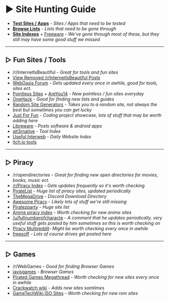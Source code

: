 # ► Site Hunting Guide

* **[Test Sites / Apps](https://rentry.co/4dqmi)** - *Sites / Apps that need to be tested*
* **[Browse Lists](https://rentry.co/oghty)** - *Lists that need to be gone through*
* **[Site Indexes](https://www.reddit.com/r/FREEMEDIAHECKYEAH/wiki/misc#wiki_.25BA_indexes)** + [Freeware](https://www.reddit.com/r/FREEMEDIAHECKYEAH/wiki/download#wiki_.25B7_freeware_sites) - *We've gone through most of these, but they still may have some good stuff we missed*

***

## ▷ Fun Sites / Tools

* /r/InternetIsBeautiful - *Great for tools and fun sites*
* [View Removed /r/InternetIsBeautiful Posts](https://www.reveddit.com/v/internetisbeautiful/)
* [WebOasis Forum](https://weboas.is/forum/index.php) - *Gets updated every once in awhile, good for tools, sites ect.*
* [Pointless Sites](https://www.pointlesssites.com/) + [AreYou14](http://www.areyou14.com/) - *New pointless / fun sites everyday*
* [OneHack](https://onehack.us/ ) - *Good for finding new lists and guides*
* [Random Site Generators](https://www.reddit.com/r/FREEMEDIAHECKYEAH/wiki/storage#wiki_random_sites) - *Takes you to a random site, not always the best but sometimes you can get lucky*
* [Just For Fun](https://justforfun.io/) - *Coding project showcase, lots of stuff that may be worth adding here*
* [Libreware](https://t.me/s/Libreware) - *Posts software & android apps*
* [alt3rnative](https://github.com/machiav3lli/alt3rnative) - *Tool Index*
* [Useful Interweb](https://usefulinterweb.com/) - *Daily Website Index*
* [itch.io tools](https://itch.io/tools/free)

***

## ▷ Piracy

* /r/opendirectories - *Great for finding new open directories for movies, books, music ect.*
* [/r/Piracy Index](https://www.reddit.com/r/Piracy/wiki/index) - *Gets updates frequently so it's worth checking*
* [PirateList](https://thepiratelist.com/) - *Huge list of piracy sites, updated periodically*
* [TheMegaDrive](https://discord.gg/h2P5zsNMxZ) - *Discord Download Directory*
* [Awesome Piracy](https://github.com/Igglybuff/awesome-piracy) - *Likely lots of stuff we're still missing*
* [Piratezparty](https://github.com/SpamVerse/Piratezparty) - *Huge site list*
* [Anime piracy index](https://piracy.moe/) - *Worth checking for new anime sites*
* [/u/fullnumberofcharacte](https://www.reddit.com/r/FREEMEDIAHECKYEAH/comments/g37lwb/megapiracywiki/g1lnle5/) - *A comment that he updates periodically, very useful stuff gets posted by him sometimes so this is worth checking on*
* [Piracy Multireddit](https://www.reddit.com/user/nbatman/m/piracy/)- *Might be worth checking every once in awhile*
* [freesoff](https://freesoff.com/)  - *Lots of course drives get posted here*

***

## ▷ Games

* /r/WebGames - *Good for finding Browser Games*
* [jayisgames](https://jayisgames.com/) - *Browser Games*
* [Pirated Games Megathread](https://www.reddit.com/r/PiratedGames/comments/i2uun1/rpiratedgames_mega_thread/) - *Worth checking for new sites every once in awhile*
* [Crackwatch wiki](https://redd.it/kpqrsv) - *Adds new sites somtimes*
* [GameTechWiki ISO Sites](https://emulation.gametechwiki.com/index.php/ROM_%26_ISO_Sites#Downloads) - *Worth checking for new rom sites*
